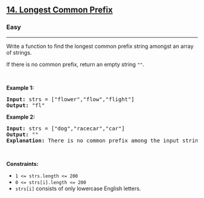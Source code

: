 <h2><a href="https://leetcode.com/problems/longest-common-prefix/">14. Longest Common Prefix</a></h2><h3>Easy</h3><hr><div><p>Write a function to find the longest common prefix string amongst an array of strings.</p>

<p>If there is no common prefix, return an empty string <code>""</code>.</p>

<p>&nbsp;</p>
<p><strong class="example">Example 1:</strong></p>

<pre><strong>Input:</strong> strs = ["flower","flow","flight"]
<strong>Output:</strong> "fl"
</pre>

<p><strong class="example">Example 2:</strong></p>

<pre><strong>Input:</strong> strs = ["dog","racecar","car"]
<strong>Output:</strong> ""
<strong>Explanation:</strong> There is no common prefix among the input strings.
</pre>

<p>&nbsp;</p>
<p><strong>Constraints:</strong></p>

<ul>
	<li><code>1 &lt;= strs.length &lt;= 200</code></li>
	<li><code>0 &lt;= strs[i].length &lt;= 200</code></li>
	<li><code>strs[i]</code> consists of only lowercase English letters.</li>
</ul>
</div>